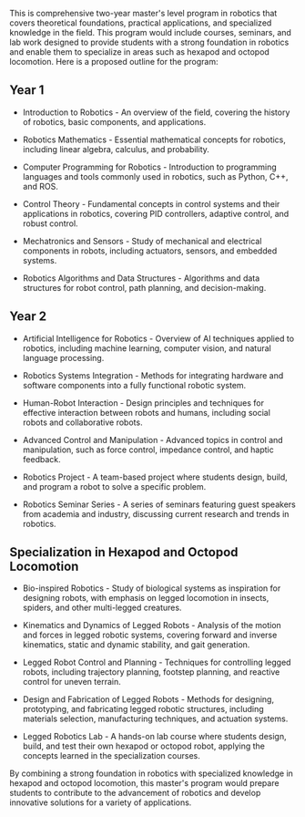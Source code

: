 This is comprehensive two-year master's level program in robotics that
covers theoretical foundations, practical applications, and
specialized knowledge in the field. This program would include
courses, seminars, and lab work designed to provide students with a
strong foundation in robotics and enable them to specialize in areas
such as hexapod and octopod locomotion. Here is a proposed outline for
the program:

## Year 1

* Introduction to Robotics - An overview of the field, covering the
  history of robotics, basic components, and applications.

* Robotics Mathematics - Essential mathematical concepts for robotics,
  including linear algebra, calculus, and probability.

* Computer Programming for Robotics - Introduction to programming
  languages and tools commonly used in robotics, such as Python, C++,
  and ROS.

* Control Theory - Fundamental concepts in control systems and their
  applications in robotics, covering PID controllers, adaptive
  control, and robust control.

* Mechatronics and Sensors - Study of mechanical and electrical
  components in robots, including actuators, sensors, and embedded
  systems.

* Robotics Algorithms and Data Structures - Algorithms and data
  structures for robot control, path planning, and decision-making.

## Year 2

* Artificial Intelligence for Robotics - Overview of AI techniques
  applied to robotics, including machine learning, computer vision,
  and natural language processing.

* Robotics Systems Integration - Methods for integrating hardware and
  software components into a fully functional robotic system.

* Human-Robot Interaction - Design principles and techniques for
  effective interaction between robots and humans, including social
  robots and collaborative robots.

* Advanced Control and Manipulation - Advanced topics in control and
  manipulation, such as force control, impedance control, and haptic
  feedback.

* Robotics Project - A team-based project where students design,
  build, and program a robot to solve a specific problem.

* Robotics Seminar Series - A series of seminars featuring guest
  speakers from academia and industry, discussing current research and
  trends in robotics.

## Specialization in Hexapod and Octopod Locomotion

* Bio-inspired Robotics - Study of biological systems as inspiration
  for designing robots, with emphasis on legged locomotion in insects,
  spiders, and other multi-legged creatures.

* Kinematics and Dynamics of Legged Robots - Analysis of the motion
  and forces in legged robotic systems, covering forward and inverse
  kinematics, static and dynamic stability, and gait generation.

* Legged Robot Control and Planning - Techniques for controlling
  legged robots, including trajectory planning, footstep planning, and
  reactive control for uneven terrain.

* Design and Fabrication of Legged Robots - Methods for designing,
  prototyping, and fabricating legged robotic structures, including
  materials selection, manufacturing techniques, and actuation
  systems.

* Legged Robotics Lab - A hands-on lab course where students design,
  build, and test their own hexapod or octopod robot, applying the
  concepts learned in the specialization courses.

By combining a strong foundation in robotics with specialized
knowledge in hexapod and octopod locomotion, this master's program
would prepare students to contribute to the advancement of robotics
and develop innovative solutions for a variety of applications.
